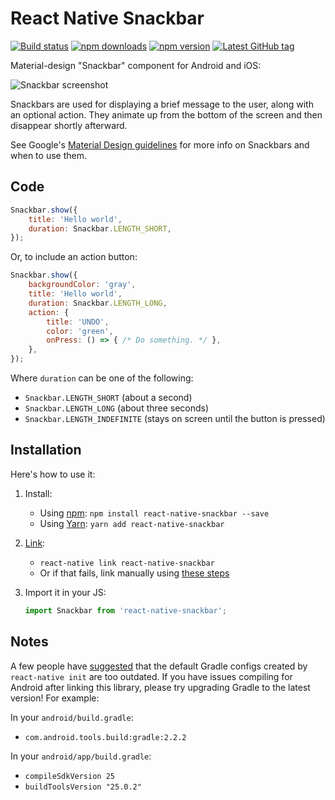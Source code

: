 # React Native Snackbar

[![Build status](https://travis-ci.org/cooperka/react-native-snackbar.svg?branch=master)](https://travis-ci.org/cooperka/react-native-snackbar)
[![npm downloads](https://img.shields.io/npm/dm/react-native-snackbar.svg)](https://www.npmjs.com/package/react-native-snackbar)
[![npm version](https://img.shields.io/npm/v/react-native-snackbar.svg)](https://www.npmjs.com/package/react-native-snackbar)
[![Latest GitHub tag](https://img.shields.io/github/tag/cooperka/react-native-snackbar.svg)](https://github.com/cooperka/react-native-snackbar)

Material-design "Snackbar" component for Android and iOS:

![Snackbar screenshot](example/screenshots/snackbar.png)

Snackbars are used for displaying a brief message to the user, along with an optional action.
They animate up from the bottom of the screen and then disappear shortly afterward.

See Google's [Material Design guidelines](https://material.io/guidelines/components/snackbars-toasts.html) for more info on Snackbars
and when to use them.

## Code

```js
Snackbar.show({
    title: 'Hello world',
    duration: Snackbar.LENGTH_SHORT,
});
```

Or, to include an action button:

```js
Snackbar.show({
    backgroundColor: 'gray',
    title: 'Hello world',
    duration: Snackbar.LENGTH_LONG,
    action: {
        title: 'UNDO',
        color: 'green',
        onPress: () => { /* Do something. */ },
    },
});
```

Where `duration` can be one of the following:

- `Snackbar.LENGTH_SHORT` (about a second)
- `Snackbar.LENGTH_LONG` (about three seconds)
- `Snackbar.LENGTH_INDEFINITE` (stays on screen until the button is pressed)

## Installation

Here's how to use it:

1. Install:
    - Using [npm](https://www.npmjs.com/#getting-started): `npm install react-native-snackbar --save`
    - Using [Yarn](https://yarnpkg.com/): `yarn add react-native-snackbar`

2. [Link](https://facebook.github.io/react-native/docs/linking-libraries-ios.html):
    - `react-native link react-native-snackbar`
    - Or if that fails, link manually using [these steps](https://github.com/cooperka/react-native-snackbar/wiki/Manual-Installation)

3. Import it in your JS:

    ```js
    import Snackbar from 'react-native-snackbar';
    ```

## Notes

A few people have [suggested](https://github.com/cooperka/react-native-snackbar/issues/2)
that the default Gradle configs created by `react-native init` are too outdated.
If you have issues compiling for Android after linking this library,
please try upgrading Gradle to the latest version! For example:

In your `android/build.gradle`:

- `com.android.tools.build:gradle:2.2.2`

In your `android/app/build.gradle`:

- `compileSdkVersion 25`
- `buildToolsVersion "25.0.2"`
